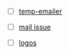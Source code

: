 
- [ ] [temp-emailer](https://temp-mail.org/en/)
- [ ] [mail issue](https://stackoverflow.com/questions/16807758/java-lang-noclassdeffounderror-com-sun-mail-util-maillogger-for-junit-test-case)
- [ ] [logos](https://icon-icons.com)











